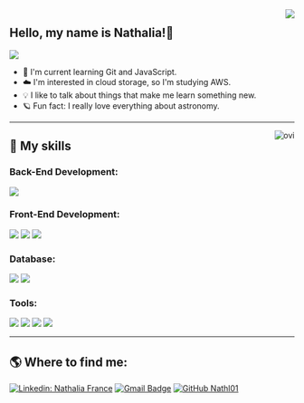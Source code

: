 <img align='right' src="https://github-readme-stats.vercel.app/api?username=Nathl01&show_icons=true&title_color=783c00&text_color=af552e&icon_color=783c00&bg_color=f8efd4&cache_seconds=2300">

## Hello, my name is Nathalia!🌙
<img src="https://img.shields.io/static/v1?label=Overview&message=NATHALIA&color=f8efd4&style=for-the-badge&logo=GitHub">
<p>
  
- 🌱 I'm current learning Git and JavaScript.<br/>
- ☁️ I'm interested in cloud storage, so I'm studying AWS.<br/>
- 💡 I like to talk about things that make me learn something new.<br/>
- 🪐 Fun fact: I really love everything about astronomy.<br/>

</p>
<hr>


<img align="right" src="https://github-readme-stats.vercel.app/api/top-langs?username=Nathl01&show_icons=true&locale=en&layout=compact&title_color=783c00&text_color=af552e&icon_color=783c00&bg_color=f8efd4" alt="ovi" />

## 🚀 My skills

### Back-End Development:<br/>
<div align="left">
  <img src="https://img.shields.io/badge/-Java-ED8B00?style=for-the-badge&logo=java&logoColor=white&labelColor=007396">
</div>

### Front-End Development:<br/>
<div align="left">
  <img src="https://img.shields.io/badge/-HTML-c58545?style=for-the-badge&logo=html5&logoColor=c58545&labelColor=282828">
  <img src="https://img.shields.io/badge/-JavaScript-F7DF1E?style=for-the-badge&logo=javascript&logoColor=F7DF1E&labelColor=282828">
  <img src="https://img.shields.io/badge/-CSS-d1a01f?style=for-the-badge&logo=css3&logoColor=d1a01f&labelColor=282828">
</div>

### Database:
<div align="left">
  <img src="https://img.shields.io/badge/-MySQL-4479A1?style=for-the-badge&logo=mysql&logoColor=white&labelColor=4479A1">
  <img src="https://img.shields.io/badge/-PostgreSQL-003B57?style=for-the-badge&logo=postgresql&logoColor=white&labelColor=003B57">
</div>

### Tools:<br/>
<div align="left">
  <img src="https://img.shields.io/badge/-Git-F05032?style=for-the-badge&logo=git&logoColor=F05032&labelColor=282828">
  <img src="https://img.shields.io/badge/-NPM-CB3837?style=for-the-badge&logo=npm&logoColor=CB3837&labelColor=282828">
  <img src="https://img.shields.io/badge/-Figma-F24E1E?style=for-the-badge&logo=figma&logoColor=F24E1E&labelColor=282828">
  <img src="https://img.shields.io/badge/-Trello-0079BF?style=for-the-badge&logo=trello&logoColor=0079BF&labelColor=282828">
</div>

<hr>
<p>
  
## 🌎 Where to find me:
  
[![Linkedin: Nathalia France](https://img.shields.io/badge/-Nathalia-blue?style=flat-square&logo=Linkedin&logoColor=white&link=https://www.linkedin.com/in/nathalia-f-56124024b/)](https://www.linkedin.com/in/nathalia-f-56124024b/)
[![Gmail Badge](https://img.shields.io/badge/-santosnath314@gmail.com-008000?style=flat-square&logo=Gmail&logoColor=white&link=mailto:santosnath314@gmail.com)](mailto:santosnath314@gmail.com)
[![GitHub Nathl01]( https://img.shields.io/github/followers/Nathl01?label=follow&style=social)](https://github.com/Nathl01)

</p>
